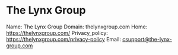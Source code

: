 
# The Lynx Group

Name: The Lynx Group
Domain: thelynxgroup.com
Home: https://thelynxgroup.com/
Privacy_policy: https://thelynxgroup.com/privacy-policy
Email: csupport@the-lynx-group.com
